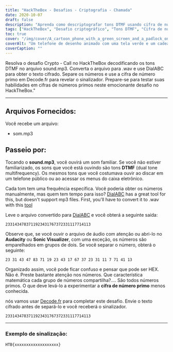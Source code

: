 ```yaml
---
title: "HackTheBox - Desafios - Criptografia - Chamada"
date: 2020-10-07
draft: false
description: "Aprenda como descriptografar tons DTMF usando cifra de número primo para resolver o desafio Crypto - Call no HackTheBox."
tags: ["HackTheBox", "Desafio criptográfico", "Tons DTMF", "Cifra de número primo", "Descriptografia", "Resolvendo quebra-cabeças", "Criptografia", "Conversão de Áudio", "DialABC", "Decode.fr", "WAV", "MP3", "Frequência", "característica matemática", "Bandeira", "Audácia", "Visualizador Sônico", "Números", "Menus de Caixa Automático", "telefone público"]
toc: true
cover: "/img/cover/A_cartoon_phone_with_a_green_screen_and_a_padlock_on_it.png"
coverAlt: "Um telefone de desenho animado com uma tela verde e um cadeado, simbolizando segurança e criptografia, com tons DTMF representados em segundo plano"
coverCaption: ""
---
```


Resolva o desafio Crypto - Call no HackTheBox decodificando os tons DTMF no arquivo sound.mp3. Converta o arquivo para .wav e use DialABC para obter o texto cifrado. Separe os números e use a cifra de número primo em Decode.fr para revelar o sinalizador. Prepare-se para testar suas habilidades em cifras de números primos neste emocionante desafio no HackTheBox."

______

## Arquivos Fornecidos:

Você recebe um arquivo:
- som.mp3

## Passeio por:

Tocando o **sound.mp3**, você ouvirá um som familiar. Se você não estiver familiarizado, os sons que você está ouvindo são tons **DTMF** (dual tone multifrequency). Os mesmos tons que você costumava ouvir ao discar em um telefone público ou ao acessar os menus do caixa eletrônico.

Cada tom tem uma frequência específica. Você poderia obter os números manualmente, mas quem tem tempo para isso? [DialABC](http://www.dialabc.com/sound/detect/index.html) has a great tool for this, but doesn't support mp3 files. First, you'll have to convert it to .wav with this [tool](https://online-audio-converter.com/)

Leve o arquivo convertido para [DialABC](http://www.dialabc.com/sound/detect/index.html) e você obterá a seguinte saída:
```
2331434783711923431767372331117714113
```
 
Observe que, se você ouvir o arquivo de áudio com atenção ou abri-lo no **Audacity** ou **Sonic Visualizer**, com uma exceção, os números são emparelhados em grupos de dois.
Se você separar o número, obterá o seguinte:
```
23 31 43 47 83 71 19 23 43 17 67 37 23 31 11 7 71 41 13
```

Organizado assim, você pode ficar confuso e pensar que pode ser HEX. Não é.
Preste bastante atenção nos números. Que característica matemática cada grupo de números compartilha?....
São todos números primos. O que deve levá-lo a experimentar a **cifra de número primo** menos conhecida.

nós vamos usar [Decode.fr](https://www.dcode.fr/prime-numbers-cipher) para completar este desafio.
Envie o texto cifrado antes de separá-lo e você receberá o sinalizador.
```
2331434783711923431767372331117714113
```

______

### Exemplo de sinalização:
```
HTB{xxxxxxxxxxxxxxxxxxx}
```
